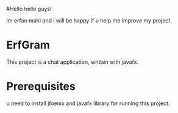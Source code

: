 #Hello
hello guys!

Im erfan mahi and i will be happy if u help me improve my project.


# ErfGram
This project is a chat application, written with javafx.

# Prerequisites
u need to install jfoenix and javafx library for running this project.
